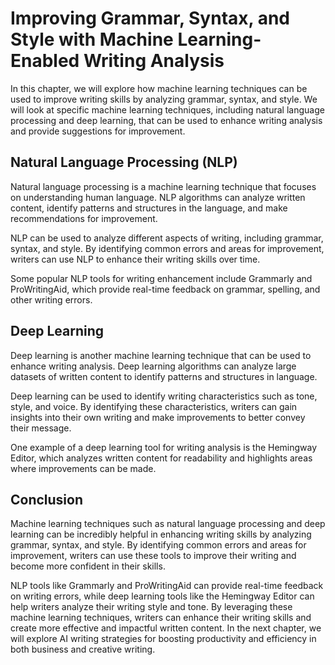 Improving Grammar, Syntax, and Style with Machine Learning-Enabled Writing Analysis
===================================================================================================================================================

In this chapter, we will explore how machine learning techniques can be used to improve writing skills by analyzing grammar, syntax, and style. We will look at specific machine learning techniques, including natural language processing and deep learning, that can be used to enhance writing analysis and provide suggestions for improvement.

Natural Language Processing (NLP)
---------------------------------

Natural language processing is a machine learning technique that focuses on understanding human language. NLP algorithms can analyze written content, identify patterns and structures in the language, and make recommendations for improvement.

NLP can be used to analyze different aspects of writing, including grammar, syntax, and style. By identifying common errors and areas for improvement, writers can use NLP to enhance their writing skills over time.

Some popular NLP tools for writing enhancement include Grammarly and ProWritingAid, which provide real-time feedback on grammar, spelling, and other writing errors.

Deep Learning
-------------

Deep learning is another machine learning technique that can be used to enhance writing analysis. Deep learning algorithms can analyze large datasets of written content to identify patterns and structures in language.

Deep learning can be used to identify writing characteristics such as tone, style, and voice. By identifying these characteristics, writers can gain insights into their own writing and make improvements to better convey their message.

One example of a deep learning tool for writing analysis is the Hemingway Editor, which analyzes written content for readability and highlights areas where improvements can be made.

Conclusion
----------

Machine learning techniques such as natural language processing and deep learning can be incredibly helpful in enhancing writing skills by analyzing grammar, syntax, and style. By identifying common errors and areas for improvement, writers can use these tools to improve their writing and become more confident in their skills.

NLP tools like Grammarly and ProWritingAid can provide real-time feedback on writing errors, while deep learning tools like the Hemingway Editor can help writers analyze their writing style and tone. By leveraging these machine learning techniques, writers can enhance their writing skills and create more effective and impactful written content. In the next chapter, we will explore AI writing strategies for boosting productivity and efficiency in both business and creative writing.
